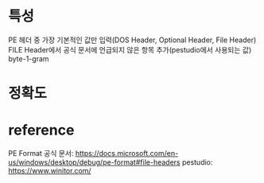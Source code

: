 # 특성
PE 헤더 중 가장 기본적인 값만 입력(DOS Header, Optional Header, File Header) 
FILE Header에서 공식 문서에 언급되지 않은 항목 추가(pestudio에서 사용되는 값) 
byte-1-gram


# 정확도


# reference
PE Format 공식 문서: https://docs.microsoft.com/en-us/windows/desktop/debug/pe-format#file-headers
pestudio: https://www.winitor.com/